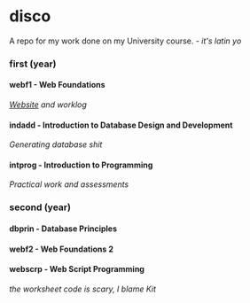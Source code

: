 # disco

A repo for my work done on my University course. - *it's latin yo*

### first (year)

#### webf1 - Web Foundations
*[Website](http://www.zaccolley.com/uni/webf1) and worklog*

#### indadd - Introduction to Database Design and Development
*Generating database shit*

#### intprog - Introduction to Programming
*Practical work and assessments*

### second (year)

#### dbprin - Database Principles

#### webf2 - Web Foundations 2

#### webscrp - Web Script Programming

*the worksheet code is scary, I blame Kit*
